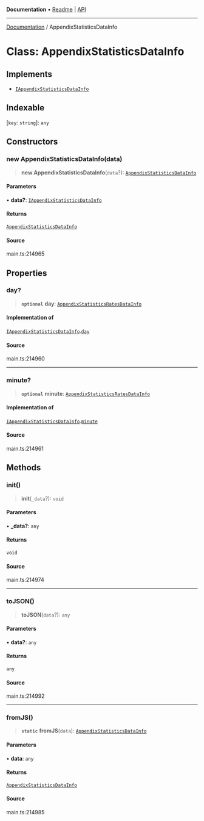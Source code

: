 **Documentation** • [Readme](../README.md) \| [API](../globals.md)

***

[Documentation](../README.md) / AppendixStatisticsDataInfo

# Class: AppendixStatisticsDataInfo

## Implements

- [`IAppendixStatisticsDataInfo`](../interfaces/IAppendixStatisticsDataInfo.md)

## Indexable

 \[`key`: `string`\]: `any`

## Constructors

### new AppendixStatisticsDataInfo(data)

> **new AppendixStatisticsDataInfo**(`data`?): [`AppendixStatisticsDataInfo`](AppendixStatisticsDataInfo.md)

#### Parameters

• **data?**: [`IAppendixStatisticsDataInfo`](../interfaces/IAppendixStatisticsDataInfo.md)

#### Returns

[`AppendixStatisticsDataInfo`](AppendixStatisticsDataInfo.md)

#### Source

main.ts:214965

## Properties

### day?

> **`optional`** **day**: [`AppendixStatisticsRatesDataInfo`](AppendixStatisticsRatesDataInfo.md)

#### Implementation of

[`IAppendixStatisticsDataInfo`](../interfaces/IAppendixStatisticsDataInfo.md).[`day`](../interfaces/IAppendixStatisticsDataInfo.md#day)

#### Source

main.ts:214960

***

### minute?

> **`optional`** **minute**: [`AppendixStatisticsRatesDataInfo`](AppendixStatisticsRatesDataInfo.md)

#### Implementation of

[`IAppendixStatisticsDataInfo`](../interfaces/IAppendixStatisticsDataInfo.md).[`minute`](../interfaces/IAppendixStatisticsDataInfo.md#minute)

#### Source

main.ts:214961

## Methods

### init()

> **init**(`_data`?): `void`

#### Parameters

• **\_data?**: `any`

#### Returns

`void`

#### Source

main.ts:214974

***

### toJSON()

> **toJSON**(`data`?): `any`

#### Parameters

• **data?**: `any`

#### Returns

`any`

#### Source

main.ts:214992

***

### fromJS()

> **`static`** **fromJS**(`data`): [`AppendixStatisticsDataInfo`](AppendixStatisticsDataInfo.md)

#### Parameters

• **data**: `any`

#### Returns

[`AppendixStatisticsDataInfo`](AppendixStatisticsDataInfo.md)

#### Source

main.ts:214985
